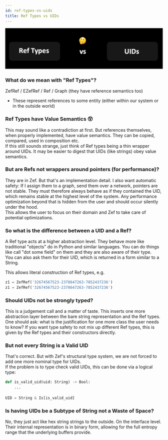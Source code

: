 ```yaml
---
id: ref-types-vs-uids
title: Ref Types vs UIDs
---
```


  
  
![](d288dbf7ad61358447c286802b33ad452b260745248a5a71b35275c14f1baa7e.png)  
  
### What do we mean with "Ref Types"?   
ZefRef / EZefRef / Ref / Graph (they have reference semantics too)  
- These represent references to some entity (either within our system or in the outside world)  
  
  
### Ref Types have Value Semantics 😲  
This may sound like a contradiction at first. But references themselves, when properly implemented, have value semantics. They can be copied, compared, used in composition etc.  
If this still  sounds strange, just think of Ref types being a thin wrapper around UIDs. It may be easier to digest that UIDs (like strings) obey value semantics.  
  
  
### But are Refs not wrappers around pointers (for performance)?  
They are in Zef. But that's an implementation detail. I also want automatic safety: If I assign them to a graph, send them over a network, pointers are not stable. They must therefore always behave as if they contained the UID, which remains stable at the highest level of the system. Any performance optimization beyond that is hidden from the user and should occur silently under the hood.  
This allows the user to focus on their domain and Zef to take care of potential optimizations.  
  
  
### So what is the difference between a UID and a Ref?  
A Ref type acts at a higher abstraction level. They behave more like traditional "objects" do in Python and similar languages. You can do things like call "dot some field" on them and they are also aware of their type.  
You can also ask them for their UID, which is returned in a form similar to a String.  
  
This allows literal construction of Ref types, e.g.  
```python  
z1 = ZefRef('32674567523-2378647263-7852437236')  
z1 = ZefRef('32674567523-2378647263-7852437236')  
```  
  
  
### Should UIDs not be strongly typed?  
This is a judgement call and a matter of taste. This inserts one more abstraction layer between the bare string representation and the Ref types.   
One should ask: what is the justification for one more class the user needs to know? If you want type safety to not mix up different Ref types, this is given by the Ref types and their constructors directly.  
  
  
### But not every String is a Valid UID  
That's correct. But with Zef's structural type system, we are not forced to add one more nominal type for UIDs.  
If the problem is to type check valid UIDs, this can be done via a logical type:  
```python  
def is_valid_uid(uid: String) -> Bool:  
	...  
  
UID = String & Is[is_valid_uid]  
```  
  
  
### Is having UIDs be a Subtype of String not a Waste of Space?  
No, they just act like hex string strings to the outside. On the interface level. Their internal representation is in binary form, allowing for the full entropy range that the underlying buffers provide.  
